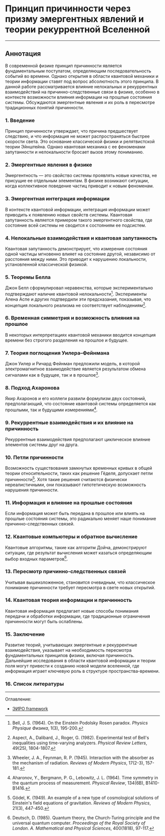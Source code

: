 # Принцип причинности через призму эмергентных явлений и теории рекуррентной Вселенной



---

## Аннотация

В современной физике принцип причинности является фундаментальным постулатом, определяющим последовательность событий во времени. Однако открытия в области квантовой механики и теории информации ставят под вопрос абсолютность этого принципа. В данной работе рассматривается влияние нелокальных и рекуррентных взаимодействий на причинно-следственные связи в физике, особенно в контексте возможности влияния информации на прошлые состояния системы. Обсуждаются эмергентные явления и их роль в пересмотре традиционных понятий причинности.

### 1. Введение

Принцип причинности утверждает, что причина предшествует следствию, и что информация не может распространяться быстрее скорости света. Это основание классической физики и релятвистской теории Эйнштейна. Однако квантовая механика с ее феноменами запутанности и нелокальности бросает вызов этому пониманию.

### 2. Эмергентные явления в физике

Эмергентность — это свойство системы проявлять новые качества, не присущие ее отдельным элементам. В физике возникают ситуации, когда коллективное поведение частиц приводит к новым феноменам.

### 3. Эмергентная интеграция информации

В контексте квантовой информации, интеграция информации может приводить к появлению новых свойств системы. Квантовая запутанность является примером такого эмергентного свойства, где состояние всей системы не сводится к состояниям ее подсистем.

### 4. Нелокальные взаимодействия и квантовая запутанность

Квантовая запутанность демонстрирует, что измерение состояния одной частицы мгновенно влияет на состояние другой, независимо от расстояния между ними. Это приводит к нарушению локальности, установленной классической физикой.

### 5. Теоремы Белла

Джон Белл сформулировал неравенства, которые экспериментально подтверждают наличие квантовой нелокальности[^1^]. Эксперименты Алена Аспе и других подтвердили эти предсказания, показывая, что концепция локального реализма не соответствует наблюдениям[^2^].

### 6. Временная симметрия и возможность влияния на прошлое

В некоторых интерпретациях квантовой механики вводится концепция времени без строгого разделения на прошлое и будущее.

### 7. Теория поглощения Уилера–Фейнмана

Джон Уилер и Ричард Фейнман предложили модель, в которой электромагнитное взаимодействие является результатом обмена сигналами как в будущее, так и в прошлое[^3^].

### 8. Подход Ахаронова

Якир Ахаронов и его коллеги развили формулизм двух состояний, предполагающий, что состояние квантовой системы определяется как прошлыми, так и будущими измерениями[^4^].

### 9. Рекуррентные взаимодействия и их влияние на причинность

Рекуррентные взаимодействия предполагают циклическое влияние элементов системы друг на друга.

### 10. Петли причинности

Возможность существования замкнутых временных кривых в общей теории относительности, таких как решение Гёделя, допускает петли причинности[^5^]. Хотя такие решения считаются физически нереалистичными, они показывают гипотетическую возможность нарушения причинности.

### 11. Информация и влияние на прошлые состояния

Если информация может быть передана в прошлое или влиять на прошлые состояния системы, это радикально меняет наше понимание причинно-следственных связей.

### 12. Квантовые компьютеры и обратное вычисление

Квантовые алгоритмы, такие как алгоритм Дойча, демонстрируют ситуации, где результат вычисления может казаться определяющим выбор входных параметров[^6^].

### 13. Пересмотр причинно-следственных связей

Учитывая вышеизложенное, становится очевидным, что классическое понимание причинности требует пересмотра в свете новых открытий.

### 14. Квантовая теория информации и причинность

Квантовая информация предлагает новые способы понимания передачи и обработки информации, где традиционные ограничения причинности могут быть ослаблены.

### 15. Заключение

Развитие теорий, учитывающих эмергентные и рекуррентные взаимодействия, указывает на необходимость пересмотра фундаментальных принципов физики, включая причинность. Дальнейшие исследования в области квантовой информации и теории поля могут привести к созданию новой модели вселенной, где информация играет ключевую роль в структуре пространства-времени.

### 16. Список литературы

[^1^]: Bell, J. S. (1964). On the Einstein Podolsky Rosen paradox. *Physics Physique Физика*, 1(3), 195-200.
[^2^]: Aspect, A., Dalibard, J.,  Roger, G. (1982). Experimental test of Bell's inequalities using time-varying analyzers. *Physical Review Letters*, 49(25), 1804-1807.
[^3^]: Wheeler, J. A.,  Feynman, R. P. (1945). Interaction with the absorber as the mechanism of radiation. *Reviews of Modern Physics*, 17(2-3), 157-181.
[^4^]: Aharonov, Y., Bergmann, P. G.,  Lebowitz, J. L. (1964). Time symmetry in the quantum process of measurement. *Physical Review*, 134(6B), B1410-B1416.
[^5^]: Gödel, K. (1949). An example of a new type of cosmological solutions of Einstein's field equations of gravitation. *Reviews of Modern Physics*, 21(3), 447-450.
[^6^]: Deutsch, D. (1985). Quantum theory, the Church-Turing principle and the universal quantum computer. *Proceedings of the Royal Society of London. A. Mathematical and Physical Sciences*, 400(1818), 97-117.


---

Оглавление: 

- [ЭИРО framework](/README.md)


